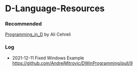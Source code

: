 # D-Language-Resources

### Recommended 
[Programming_in_D](Programming_in_D.pdf) by  Ali Cehreli 
### Log
* 2021-12-11 Fixed Windows Example https://github.com/AndrejMitrovic/DWinProgramming/pull/9
